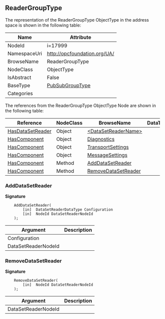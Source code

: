 <!-- objecttype -->
## ReaderGroupType
  
<!-- end of text -->
The representation of the ReaderGroupType ObjectType in the address space is shown in the following table:  

|Name|Attribute|
|---|---|
|NodeId|i=17999|
|NamespaceUri|http://opcfoundation.org/UA/|
|BrowseName|ReaderGroupType|
|NodeClass|ObjectType|
|IsAbstract|False|
|BaseType|[PubSubGroupType](../../ObjectTypes/PubSubGroupType/readme.md)|
|Categories||

The references from the ReaderGroupType ObjectType Node are shown in the following table:  

|Reference|NodeClass|BrowseName|DataType|TypeDefinition|ModellingRule|
|---|---|---|---|---|---|
|[HasDataSetReader](../../ReferenceTypes/HasDataSetReader/readme.md)|Object|[&lt;DataSetReaderName&gt;](#&lt;DataSetReaderName&gt;)||[DataSetReaderType](../../ObjectTypes/DataSetReaderType/readme.md)|[OptionalPlaceholder](../../Objects/OptionalPlaceholder/readme.md)|
|[HasComponent](../../ReferenceTypes/HasComponent/readme.md)|Object|[Diagnostics](#Diagnostics)||[PubSubDiagnosticsReaderGroupType](../../ObjectTypes/PubSubDiagnosticsReaderGroupType/readme.md)|[Optional](../../Objects/Optional/readme.md)|
|[HasComponent](../../ReferenceTypes/HasComponent/readme.md)|Object|[TransportSettings](#TransportSettings)||[ReaderGroupTransportType](../../ObjectTypes/ReaderGroupTransportType/readme.md)|[Optional](../../Objects/Optional/readme.md)|
|[HasComponent](../../ReferenceTypes/HasComponent/readme.md)|Object|[MessageSettings](#MessageSettings)||[ReaderGroupMessageType](../../ObjectTypes/ReaderGroupMessageType/readme.md)|[Optional](../../Objects/Optional/readme.md)|
|[HasComponent](../../ReferenceTypes/HasComponent/readme.md)|Method|[AddDataSetReader](#AddDataSetReader)|||[Optional](../../Objects/Optional/readme.md)|
|[HasComponent](../../ReferenceTypes/HasComponent/readme.md)|Method|[RemoveDataSetReader](#RemoveDataSetReader)|||[Optional](../../Objects/Optional/readme.md)|

### <a name="AddDataSetReader"></a>AddDataSetReader
  
**Signature**
```
    AddDataSetReader(
        [in]  DataSetReaderDataType Configuration
        [in]  NodeId DataSetReaderNodeId
    );
```

|Argument|Description|
|---|---|
|Configuration||
|DataSetReaderNodeId||

### <a name="RemoveDataSetReader"></a>RemoveDataSetReader
  
**Signature**
```
    RemoveDataSetReader(
        [in]  NodeId DataSetReaderNodeId
    );
```

|Argument|Description|
|---|---|
|DataSetReaderNodeId||


